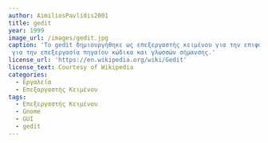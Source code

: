 ```yaml
---
author: AimiliosPavlidis2001
title: gedit
year: 1999
image_url: /images/gedit.jpg
caption: 'Το gedit δημιουργήθηκε ως επεξεργαστής κειμένου για την επιφάνεια εργασίας GNOME. Το gedit είναι απλό και εύκολο στη χρήση του και περιλαμβάνει εργαλεία
 για την επεξεργασία πηγαίου κώδικα και γλωσσών σήμανσης.'
license_url: 'https://en.wikipedia.org/wiki/Gedit'
license_text: Courtesy of Wikipedia
categories:
  - Εργαλεία
  - Επεξαργαστής Κειμένου
tags:
  - Επεξεργαστής Κειμένου
  - Gnome
  - GUI
  - gedit
---
```

